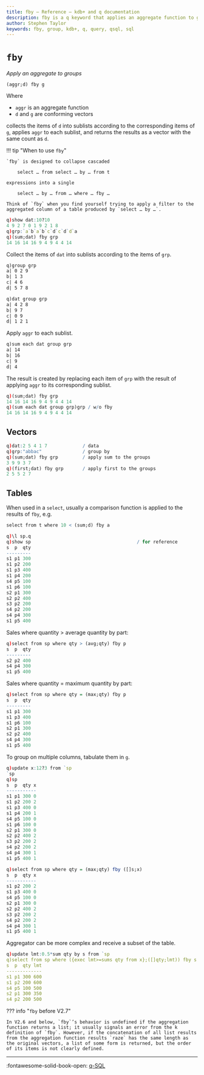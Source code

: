```yaml
---
title: fby – Reference – kdb+ and q documentation
description: fby is a q keyword that applies an aggregate function to groups.
author: Stephen Taylor
keywords: fby, group, kdb+, q, query, qsql, sql
---
```

# `fby`





_Apply an aggregate to groups_

```syntax
(aggr;d) fby g
```

Where 

-   `aggr` is an aggregate function
-   `d` and `g` are conforming vectors

collects the items of `d` into sublists according to the corresponding items of `g`, applies `aggr` to each sublist, and returns the results as a vector with the same count as `d`.

!!! tip "When to use `fby`"

    `fby` is designed to collapse cascaded 

        select … from select … by … from t

    expressions into a single 

        select … by … from … where … fby …

    Think of `fby` when you find yourself trying to apply a filter to the aggregated column of a table produced by `select … by …`.

```q
q)show dat:10?10
4 9 2 7 0 1 9 2 1 8
q)grp:`a`b`a`b`c`d`c`d`d`a
q)(sum;dat) fby grp
14 16 14 16 9 4 9 4 4 14
```

Collect the items of `dat` into sublists according to the items of `grp`.

```txt
q)group grp
a| 0 2 9
b| 1 3
c| 4 6
d| 5 7 8

q)dat group grp
a| 4 2 8
b| 9 7
c| 0 9
d| 1 2 1
```

Apply `aggr` to each sublist.

```txt
q)sum each dat group grp
a| 14
b| 16
c| 9
d| 4
```

The result is created by replacing each item of `grp` with the result of applying `aggr` to its corresponding sublist. 

```q
q)(sum;dat) fby grp
14 16 14 16 9 4 9 4 4 14
q)(sum each dat group grp)grp / w/o fby
14 16 14 16 9 4 9 4 4 14
```


## Vectors

```q
q)dat:2 5 4 1 7             / data
q)grp:"abbac"               / group by
q)(sum;dat) fby grp         / apply sum to the groups
3 9 9 3 7
q)(first;dat) fby grp       / apply first to the groups
2 5 5 2 7
```


## Tables

When used in a `select`, usually a comparison function is applied to the results of `fby`, e.g.

```q
select from t where 10 < (sum;d) fby a
```

```q
q)\l sp.q
q)show sp                                       / for reference
s  p  qty
---------
s1 p1 300
s1 p2 200
s1 p3 400
s1 p4 200
s4 p5 100
s1 p6 100
s2 p1 300
s2 p2 400
s3 p2 200
s4 p2 200
s4 p4 300
s1 p5 400
```

Sales where quantity &gt; average quantity by part:

```q
q)select from sp where qty > (avg;qty) fby p
s  p  qty
---------
s2 p2 400
s4 p4 300
s1 p5 400
```

Sales where quantity = maximum quantity by part:

```q
q)select from sp where qty = (max;qty) fby p
s  p  qty
---------
s1 p1 300
s1 p3 400
s1 p6 100
s2 p1 300
s2 p2 400
s4 p4 300
s1 p5 400
```

To group on multiple columns, tabulate them in `g`.

```q
q)update x:12?3 from `sp
`sp
q)sp
s  p  qty x
-----------
s1 p1 300 0
s1 p2 200 2
s1 p3 400 0
s1 p4 200 1
s4 p5 100 0
s1 p6 100 0
s2 p1 300 0
s2 p2 400 2
s3 p2 200 2
s4 p2 200 2
s4 p4 300 1
s1 p5 400 1

q)select from sp where qty = (max;qty) fby ([]s;x)
s  p  qty x
-----------
s1 p2 200 2
s1 p3 400 0
s4 p5 100 0
s2 p1 300 0
s2 p2 400 2
s3 p2 200 2
s4 p2 200 2
s4 p4 300 1
s1 p5 400 1
```

Aggregator can be more complex and receive a subset of the table.

```q
q)update lmt:0.5*sum qty by s from `sp
q)select from sp where ({exec lmt>=sums qty from x};([]qty;lmt)) fby s
s  p  qty lmt
-------------
s1 p1 300 600
s1 p2 200 600
s4 p5 100 500
s2 p1 300 350
s4 p2 200 500
```

??? info "`fby` before V2.7"

    In V2.6 and below, `fby`’s behavior is undefined if the aggregation function returns a list; it usually signals an error from the k definition of `fby`. However, if the concatenation of all list results from the aggregation function results `raze` has the same length as the original vectors, a list of some form is returned, but the order of its items is not clearly defined.

---
:fontawesome-solid-book-open:
[q-SQL](../basics/qsql.md)
